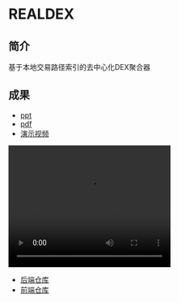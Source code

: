 # REALDEX

## 简介

基于本地交易路径索引的去中心化DEX聚合器

## 成果

- [ppt](./realdex.key)
- [pdf](./realdex.pdf)
- [演示视频](./realdex.MP4)

<video width="320" height="240" controls>
  <source src="./realdex.MP4" type="video/mp4">
</video>

- [后端仓库](https://github.com/AdamLeeeee/Fetch-Data-From-Public-Node)
- [前端仓库](https://github.com/FullmetalCoder-Neal/uni-swap.git)